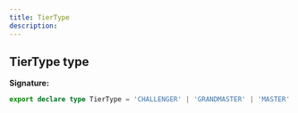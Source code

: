 ```yaml
---
title: TierType
description: 
---
```


## TierType type



**Signature:**

```ts
export declare type TierType = 'CHALLENGER' | 'GRANDMASTER' | 'MASTER' | 'DIAMOND' | 'PLATINUM' | 'GOLD' | 'SILVER' | 'BRONZE' | 'IRON';
```

